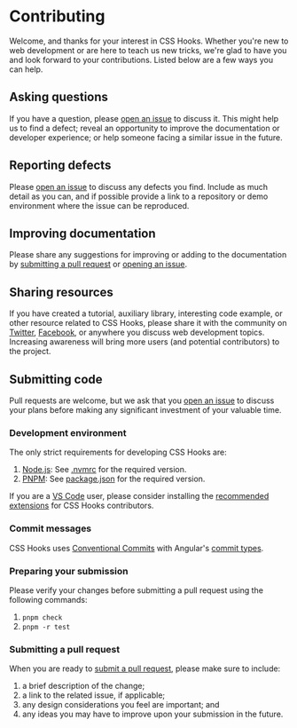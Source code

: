 # Contributing

Welcome, and thanks for your interest in CSS Hooks. Whether you're new to web
development or are here to teach us new tricks, we're glad to have you and look
forward to your contributions. Listed below are a few ways you can help.

## Asking questions

If you have a question, please
[open an issue](https://github.com/css-hooks/css-hooks/issues/new?labels=question)
to discuss it. This might help us to find a defect; reveal an opportunity to
improve the documentation or developer experience; or help someone facing a
similar issue in the future.

## Reporting defects

Please
[open an issue](https://github.com/css-hooks/css-hooks/issues/new?labels=defect)
to discuss any defects you find. Include as much detail as you can, and if
possible provide a link to a repository or demo environment where the issue can
be reproduced.

## Improving documentation

Please share any suggestions for improving or adding to the documentation by
[submitting a pull request](https://github.com/css-hooks/css-hooks/compare) or
[opening an issue](https://github.com/css-hooks/css-hooks/issues/new?labels=documentation).

## Sharing resources

If you have created a tutorial, auxiliary library, interesting code example, or
other resource related to CSS Hooks, please share it with the community on
[Twitter](https://twitter.com/csshooks),
[Facebook](https://facebook.com/csshooks), or anywhere you discuss web
development topics. Increasing awareness will bring more users (and potential
contributors) to the project.

## Submitting code

Pull requests are welcome, but we ask that you
[open an issue](https://github.com/css-hooks/css-hooks/issues/new) to discuss
your plans before making any significant investment of your valuable time.

### Development environment

The only strict requirements for developing CSS Hooks are:

1. [Node.js](https://nodejs.org): See [.nvmrc](.nvmrc) for the required version.
1. [PNPM](https://pnpm.io): See
   [package.json](https://github.com/search?q=repo%3Acss-hooks%2Fcss-hooks++path%3Apackage.json+packageManager&type=code)
   for the required version.

If you are a [VS Code](https://code.visualstudio.com) user, please consider
installing the [recommended extensions](.vscode/extensions.json) for CSS Hooks
contributors.

### Commit messages

CSS Hooks uses [Conventional Commits](https://conventionalcommits.org) with
Angular's
[commit types](https://github.com/angular/angular/blob/main/CONTRIBUTING.md#type).

### Preparing your submission

Please verify your changes before submitting a pull request using the following
commands:

1. `pnpm check`
1. `pnpm -r test`

### Submitting a pull request

When you are ready to
[submit a pull request](https://github.com/css-hooks/css-hooks/compare), please
make sure to include:

1. a brief description of the change;
1. a link to the related issue, if applicable;
1. any design considerations you feel are important; and
1. any ideas you may have to improve upon your submission in the future.
